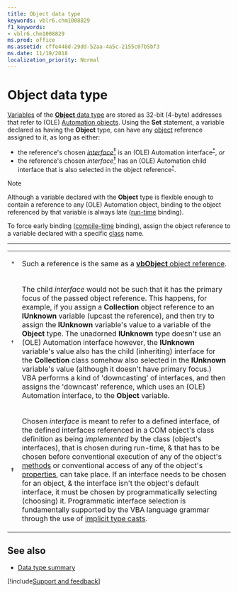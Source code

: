 ```yaml
---
title: Object data type
keywords: vblr6.chm1008829
f1_keywords:
- vblr6.chm1008829
ms.prod: office
ms.assetid: cffe448d-29dd-52aa-4a5c-2155c07b5bf3
ms.date: 11/19/2018
localization_priority: Normal
---
```



# Object data type

[Variables](../../Glossary/vbe-glossary.md#variable) of the [**Object** data type](../../Glossary/vbe-glossary.md#object-data-type) are stored as 32-bit (4-byte) addresses that refer to (OLE) [Automation objects](../../Glossary/vbe-glossary.md#automation-object). Using the **Set** statement, a variable declared as having the **Object** type, can have any [object](../../glossary/vbe-glossary#object) reference assigned to it, as long as either:
- the reference's chosen [_interface_](../../Glossary/vbe-glossary.md#interface)[<sup>&Dagger;</sup>](#doubledaggerfootnote "Chosen interface is meant to refer to a defined interface, of the defined interfaces referenced in a COM object's class definition as being implemented by the class (object's interfaces), that is chosen during run-time, & that has to be chosen before conventional execution of any of the object's methods or conventional access of any of the object's properties, can take place. If an interface needs to be chosen for an object, & the interface isn't the object's default interface, it must be chosen by programmatically selecting (choosing) it. Programmatic interface selection is fundamentally supported by the VBA language grammar through the use of implicit type casts.") is an (OLE) Automation interface<sup>[*](#asteriskfootnote "Such a reference is the same as a vbObject object reference.")</sup>, _or_
- the reference's chosen _interface_[<sup>&Dagger;</sup>](#doubledaggerfootnote "Chosen interface is meant to refer to a defined interface, of the defined interfaces referenced in a COM object's class definition as being implemented by the class (object's interfaces), that is chosen during run-time, & that has to be chosen before conventional execution of any of the object's methods or conventional access of any of the object's properties, can take place. If an interface needs to be chosen for an object, & the interface isn't the object's default interface, it must be chosen by programmatically selecting (choosing) it. Programmatic interface selection is fundamentally supported by the VBA language grammar through the use of implicit type casts.") has an (OLE) Automation child interface that is also selected in the object reference<sup>[&dagger;](#daggerfootnote "The child interface would not be such that it has the primary focus of the passed object reference. This happens, for example, if you assign a Collection object reference to an IUnknown variable, and then try to assign the IUnknown variable's value to a variable of the Object type. ...")</sup>.

> [!NOTE] 
> Although a variable declared with the **Object** type is flexible enough to contain a reference to any (OLE) Automation object, binding to the object referenced by that variable is always late ([run-time](../../Glossary/vbe-glossary.md#run-time) binding). 
> 
> To force early binding ([compile-time](../../Glossary/vbe-glossary.md#compile-time) binding), assign the object reference to a variable declared with a specific [class](../../Glossary/vbe-glossary.md#class) name.

<hr>

<table>
 <tr><td><a name="asteriskfootnote"><sup>*</sup></a></td><td> 
   
   Such a reference is the same as a [**vbObject** object reference](../../Concepts/Getting-Started/vartype-constants.md).</td></tr>
 <tr><td><a name="daggerfootnote"><sup>&dagger;</sup></a></td><td>

   The child _interface_ would not be such that it has the primary focus of the passed object reference. This happens, for example, if you assign a **Collection** object reference to an **IUnknown** variable (upcast the reference), and then try to assign the **IUnknown** variable's value to a variable of the **Object** type. The unadorned **IUnknown** type doesn't use an (OLE) Automation interface however, the **IUnknown** variable's value also has the child (inheriting) interface for the **Collection** class somehow also selected in the **IUnknown** variable's value (although it doesn't have primary focus.) VBA performs a kind of 'downcasting' of interfaces, and then assigns the 'downcast' reference, which uses an (OLE) Automation interface, to the **Object** variable.</td></tr>
<tr><td><a name="doubldaggerfootnote"><sup>&Dagger;</sup></a></td><td>

   Chosen _interface_ is meant to refer to a defined interface, of the defined interfaces referenced in a COM object's class definition as being _implemented_ by the class (object's interfaces), that is chosen during run-time, & that has to be chosen before conventional execution of any of the object's [methods](../../glossary/vbe-glossary.md#method) or conventional access of any of the object's [properties](../../glossary/vbe-glossary.md#property), can take place. If an interface needs to be chosen for an object, & the interface isn't the object's default interface, it must be chosen by programmatically selecting (choosing) it. Programmatic interface selection is fundamentally supported by the VBA language grammar through the use of [implicit type casts](../../Reference/User-Interface-Help/data-type-summary.md#implicit-conversions--casts).</td></tr>
</table>

## See also

- [Data type summary](data-type-summary.md)

[!include[Support and feedback](~/includes/feedback-boilerplate.md)]
